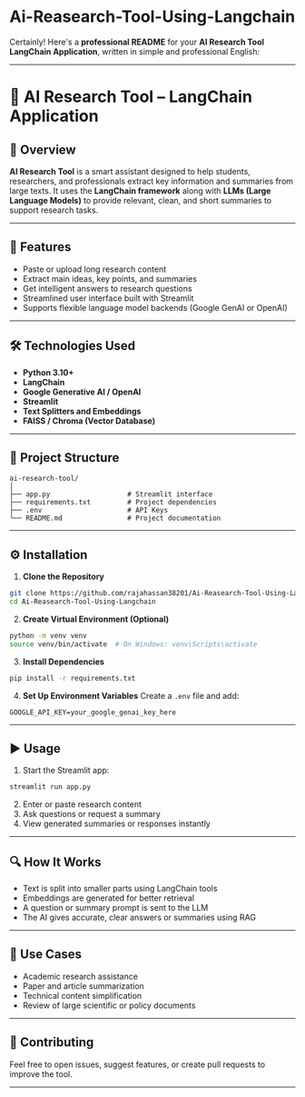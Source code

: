 # Ai-Reasearch-Tool-Using-Langchain

Certainly! Here's a **professional README** for your **AI Research Tool LangChain Application**, written in simple and professional English:

---

# 🧠 AI Research Tool – LangChain Application

## 📘 Overview

**AI Research Tool** is a smart assistant designed to help students, researchers, and professionals extract key information and summaries from large texts. It uses the **LangChain framework** along with **LLMs (Large Language Models)** to provide relevant, clean, and short summaries to support research tasks.

---

## 🚀 Features

* Paste or upload long research content
* Extract main ideas, key points, and summaries
* Get intelligent answers to research questions
* Streamlined user interface built with Streamlit
* Supports flexible language model backends (Google GenAI or OpenAI)

---

## 🛠️ Technologies Used

* **Python 3.10+**
* **LangChain**
* **Google Generative AI / OpenAI**
* **Streamlit**
* **Text Splitters and Embeddings**
* **FAISS / Chroma (Vector Database)**

---

## 📁 Project Structure

```
ai-research-tool/
│
├── app.py                   # Streamlit interface
├── requirements.txt         # Project dependencies
├── .env                     # API Keys
└── README.md                # Project documentation
```

---

## ⚙️ Installation

1. **Clone the Repository**

```bash
git clone https://github.com/rajahassan38201/Ai-Reasearch-Tool-Using-Langchain.git
cd Ai-Reasearch-Tool-Using-Langchain
```

2. **Create Virtual Environment (Optional)**

```bash
python -m venv venv
source venv/bin/activate  # On Windows: venv\Scripts\activate
```

3. **Install Dependencies**

```bash
pip install -r requirements.txt
```

4. **Set Up Environment Variables**
   Create a `.env` file and add:

```
GOOGLE_API_KEY=your_google_genai_key_here
```

---

## ▶️ Usage

1. Start the Streamlit app:

```bash
streamlit run app.py
```

2. Enter or paste research content
3. Ask questions or request a summary
4. View generated summaries or responses instantly

---

## 🔍 How It Works

* Text is split into smaller parts using LangChain tools
* Embeddings are generated for better retrieval
* A question or summary prompt is sent to the LLM
* The AI gives accurate, clear answers or summaries using RAG

---

## 📌 Use Cases

* Academic research assistance
* Paper and article summarization
* Technical content simplification
* Review of large scientific or policy documents

---

## 🤝 Contributing

Feel free to open issues, suggest features, or create pull requests to improve the tool.

---

